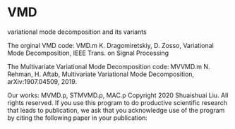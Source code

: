 # VMD
variational mode decomposition and its variants 

The orginal VMD code: VMD.m 
K. Dragomiretskiy, D. Zosso, Variational Mode Decomposition, IEEE Trans. on Signal Processing

The Multivariate Variational Mode Decomposition code: MVVMD.m
N. Rehman, H. Aftab, Multivariate Variational Mode Decomposition, arXiv:1907.04509, 2019.

Our works: MVMD.p, STMVMD.p, MAC.p
Copyright 2020 Shuaishuai Liu. All rights reserved.
If you use this program to do productive scientific research that leads to publication, we ask that you acknowledge use of the program by  citing the following paper in your publication:
